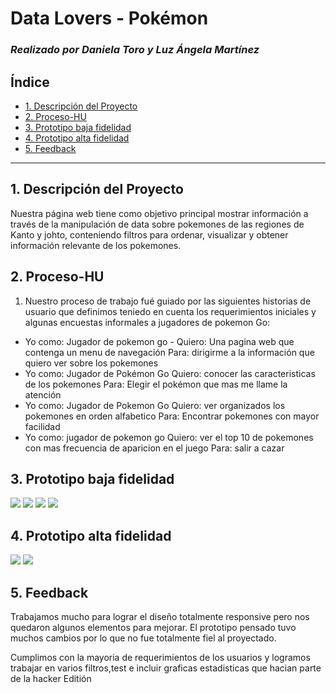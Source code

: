 # Data Lovers - Pokémon 



### *Realizado por Daniela Toro y Luz Ángela Martínez*


## Índice

* [1. Descripción del Proyecto](#1-descripción-el-Proyecto)
* [2. Proceso-HU](#2-historias-e-usuario)
* [3. Prototipo baja fidelidad](#3-prototipo)
* [4. Prototipo alta fidelidad ](#4-resultado-final)
* [5. Feedback](#4-resultado-final)

***

## 1. Descripción del Proyecto

Nuestra página web tiene como objetivo principal mostrar información a través de la manipulación de data sobre pokemones de las regiones de Kanto y johto, conteniendo filtros para ordenar, visualizar y obtener información relevante de los pokemones. 

    
## 2. Proceso-HU

1. Nuestro proceso de trabajo fué guiado por las siguientes historias de usuario que definimos teniedo en cuenta los requerimientos iniciales y algunas encuestas informales a jugadores de pokemon Go: 

* Yo como: Jugador de pokemon go - Quiero: Una pagina web que contenga un menu de navegación Para: dirigirme a la información que quiero ver sobre los pokemones
* Yo como: Jugador de Pokémon Go Quiero: conocer las caracteristicas de los pokemones Para: Elegir el pokémon que mas me llame la atención
* Yo como: Jugador de Pokemon Go Quiero: ver organizados los pokemones en orden alfabetico Para: Encontrar pokemones con mayor facilidad
* Yo como: jugador de pokemon go Quiero: ver el top 10 de pokemones con mas frecuencia de aparicion en el juego Para: salir a cazar 


## 3. Prototipo baja fidelidad

![](https://i.imgur.com/Pk9HtH9.jpg)
![](https://i.imgur.com/6dGvfY3.jpg)
![](https://i.imgur.com/3xLoURi.jpg)
![](https://i.imgur.com/9w4yxHo.jpg)



## 4. Prototipo alta fidelidad

![](https://i.imgur.com/AcWpjXO.png)
![](https://i.imgur.com/P3Crb0m.png)


## 5. Feedback

Trabajamos mucho para lograr el diseño totalmente responsive pero nos quedaron algunos elementos para mejorar. El prototipo pensado tuvo muchos cambios por lo que no fue totalmente fiel al proyectado.

Cumplimos con la mayoria de requerimientos de los usuarios y logramos trabajar en varios filtros,test e incluir graficas estadisticas que hacian parte de la hacker Editión 
